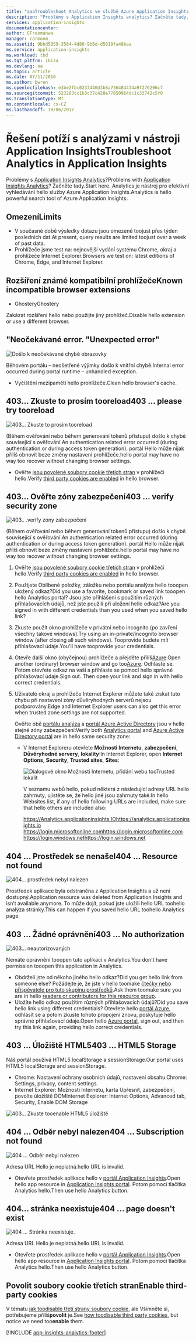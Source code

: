 ```yaml
---
title: "aaaTroubleshoot Analytics ve službě Azure Application Insights | Microsoft Docs"
description: "Problémy s Application Insights analytics? Začněte tady. "
services: application-insights
documentationcenter: 
author: CFreemanwa
manager: carmonm
ms.assetid: 9bbd5859-3584-4d80-9b6d-d5910fa48baa
ms.service: application-insights
ms.workload: tbd
ms.tgt_pltfrm: ibiza
ms.devlang: na
ms.topic: article
ms.date: 07/11/2016
ms.author: bwren
ms.openlocfilehash: e3be2fbc0237440d3b8a736484434a9f276296c7
ms.sourcegitcommit: 523283cc1b3c37c428e77850964dc1c33742c5f0
ms.translationtype: MT
ms.contentlocale: cs-CZ
ms.lasthandoff: 10/06/2017
---
```

# <a name="troubleshoot-analytics-in-application-insights"></a><span data-ttu-id="152ed-104">Řešení potíží s analýzami v nástroji Application Insights</span><span class="sxs-lookup"><span data-stu-id="152ed-104">Troubleshoot Analytics in Application Insights</span></span>
<span data-ttu-id="152ed-105">Problémy s [Application Insights Analytics](app-insights-analytics.md)?</span><span class="sxs-lookup"><span data-stu-id="152ed-105">Problems with [Application Insights Analytics](app-insights-analytics.md)?</span></span> <span data-ttu-id="152ed-106">Začněte tady.</span><span class="sxs-lookup"><span data-stu-id="152ed-106">Start here.</span></span> <span data-ttu-id="152ed-107">Analytics je nástroj pro efektivní vyhledávání hello služby Azure Application Insights.</span><span class="sxs-lookup"><span data-stu-id="152ed-107">Analytics is hello powerful search tool of Azure Application Insights.</span></span>

## <a name="limits"></a><span data-ttu-id="152ed-108">Omezení</span><span class="sxs-lookup"><span data-stu-id="152ed-108">Limits</span></span>
* <span data-ttu-id="152ed-109">V současné době výsledky dotazu jsou omezené toojust přes týden posledních dat.</span><span class="sxs-lookup"><span data-stu-id="152ed-109">At present, query results are limited toojust over a week of past data.</span></span>
* <span data-ttu-id="152ed-110">Prohlížeče jsme test na: nejnovější vydání systému Chrome, okraj a prohlížeče Internet Explorer.</span><span class="sxs-lookup"><span data-stu-id="152ed-110">Browsers we test on: latest editions of Chrome, Edge, and Internet Explorer.</span></span>

## <a name="known-incompatible-browser-extensions"></a><span data-ttu-id="152ed-111">Rozšíření známé kompatibilní prohlížeče</span><span class="sxs-lookup"><span data-stu-id="152ed-111">Known incompatible browser extensions</span></span>
* <span data-ttu-id="152ed-112">Ghostery</span><span class="sxs-lookup"><span data-stu-id="152ed-112">Ghostery</span></span>

<span data-ttu-id="152ed-113">Zakázat rozšíření hello nebo použijte jiný prohlížeč.</span><span class="sxs-lookup"><span data-stu-id="152ed-113">Disable hello extension or use a different browser.</span></span>

## <span data-ttu-id="152ed-114"><a name="e-a"></a>"Neočekávané error.</span><span class="sxs-lookup"><span data-stu-id="152ed-114"><a name="e-a"></a> "Unexpected error"</span></span>
![Došlo k neočekávané chybě obrazovky](./media/app-insights-analytics-troubleshooting/010.png)

<span data-ttu-id="152ed-116">Běhovém portálu – neošetřené výjimky došlo k vnitřní chybě.</span><span class="sxs-lookup"><span data-stu-id="152ed-116">Internal error occurred during portal runtime – unhandled exception.</span></span>

* <span data-ttu-id="152ed-117">Vyčištění mezipaměti hello prohlížeče.</span><span class="sxs-lookup"><span data-stu-id="152ed-117">Clean hello browser's cache.</span></span> 

## <span data-ttu-id="152ed-118"><a name="e-b"></a>403... Zkuste to prosím tooreload</span><span class="sxs-lookup"><span data-stu-id="152ed-118"><a name="e-b"></a>403 ... please try tooreload</span></span>
![403... Zkuste to prosím tooreload](./media/app-insights-analytics-troubleshooting/020.png)

<span data-ttu-id="152ed-120">(Během ověřování nebo během generování tokenů přístupu) došlo k chybě související s ověřování.</span><span class="sxs-lookup"><span data-stu-id="152ed-120">An authentication related error occurred (during authentication or during access token generation).</span></span> <span data-ttu-id="152ed-121">portál Hello může nijak příliš obnovit beze změny nastavení prohlížeče.</span><span class="sxs-lookup"><span data-stu-id="152ed-121">hello portal may have no way too recover without changing browser settings.</span></span>

* <span data-ttu-id="152ed-122">Ověřte [jsou povolené soubory cookie třetích stran](#cookies) v prohlížeči hello.</span><span class="sxs-lookup"><span data-stu-id="152ed-122">Verify [third party cookies are enabled](#cookies) in hello browser.</span></span> 

## <span data-ttu-id="152ed-123"><a name="authentication"></a>403... Ověřte zóny zabezpečení</span><span class="sxs-lookup"><span data-stu-id="152ed-123"><a name="authentication"></a>403 ... verify security zone</span></span>
![403.. .verify zóny zabezpečení](./media/app-insights-analytics-troubleshooting/030.png)

<span data-ttu-id="152ed-125">(Během ověřování nebo během generování tokenů přístupu) došlo k chybě související s ověřování.</span><span class="sxs-lookup"><span data-stu-id="152ed-125">An authentication related error occurred (during authentication or during access token generation).</span></span> <span data-ttu-id="152ed-126">portál Hello může nijak příliš obnovit beze změny nastavení prohlížeče.</span><span class="sxs-lookup"><span data-stu-id="152ed-126">hello portal may have no way too recover without changing browser settings.</span></span>

1. <span data-ttu-id="152ed-127">Ověřte [jsou povolené soubory cookie třetích stran](#cookies) v prohlížeči hello.</span><span class="sxs-lookup"><span data-stu-id="152ed-127">Verify [third party cookies are enabled](#cookies) in hello browser.</span></span> 
2. <span data-ttu-id="152ed-128">Použijete Oblíbené položky, záložku nebo portálu analýza hello tooopen uložený odkaz?</span><span class="sxs-lookup"><span data-stu-id="152ed-128">Did you use a favorite, bookmark or saved link tooopen hello Analytics portal?</span></span> <span data-ttu-id="152ed-129">Jsou jste přihlášeni s použitím různých přihlašovacích údajů, než jste použili při uložení hello odkaz?</span><span class="sxs-lookup"><span data-stu-id="152ed-129">Are you signed in with different credentials than you used when you saved hello link?</span></span>
3. <span data-ttu-id="152ed-130">Zkuste použít okno prohlížeče v privátní nebo incognito (po zavření všechny takové windows).</span><span class="sxs-lookup"><span data-stu-id="152ed-130">Try using an in-private/incognito browser window (after closing all such windows).</span></span> <span data-ttu-id="152ed-131">Tooprovide budete mít přihlašovací údaje.</span><span class="sxs-lookup"><span data-stu-id="152ed-131">You'll have tooprovide your credentials.</span></span> 
4. <span data-ttu-id="152ed-132">Otevře další okno (obyčejnou) prohlížeče a přejděte příliš[Azure](https://portal.azure.com).</span><span class="sxs-lookup"><span data-stu-id="152ed-132">Open another (ordinary) browser window and go too[Azure](https://portal.azure.com).</span></span> <span data-ttu-id="152ed-133">Odhlaste se. Potom otevřete odkaz na vaši a přihlaste se pomocí hello správné přihlašovací údaje.</span><span class="sxs-lookup"><span data-stu-id="152ed-133">Sign out. Then open your link and sign in with hello correct credentials.</span></span>
5. <span data-ttu-id="152ed-134">Uživatelé okraj a prohlížeče Internet Explorer můžete také získat tuto chybu při nastavení zóny důvěryhodných serverů nejsou podporovány.</span><span class="sxs-lookup"><span data-stu-id="152ed-134">Edge and Internet Explorer users can also get this error when trusted zone settings are not supported.</span></span>
   
    <span data-ttu-id="152ed-135">Ověřte obě [portálu analýza](https://analytics.applicationinsights.io) a [portál Azure Active Directory](https://portal.azure.com) jsou v hello stejné zóny zabezpečení:</span><span class="sxs-lookup"><span data-stu-id="152ed-135">Verify both [Analytics portal](https://analytics.applicationinsights.io) and [Azure Active Directory portal](https://portal.azure.com) are in hello same security zone:</span></span>
   
   * <span data-ttu-id="152ed-136">V Internet Exploreru otevřete **Možnosti Internetu**, **zabezpečení**, **Důvěryhodné servery**, **lokality**:</span><span class="sxs-lookup"><span data-stu-id="152ed-136">In Internet Explorer, open **Internet Options**, **Security**, **Trusted sites**, **Sites**:</span></span>
     
     ![Dialogové okno Možnosti Internetu, přidání webu tooTrusted lokalit](./media/app-insights-analytics-troubleshooting/033.png)
     
     <span data-ttu-id="152ed-138">V seznamu webů hello, pokud některá z následující adresy URL hello zahrnuty, ujistěte se, že hello jiné jsou zahrnuty také:</span><span class="sxs-lookup"><span data-stu-id="152ed-138">In hello Websites list, if any of hello following URLs are included, make sure that hello others are included also:</span></span>
     
     <span data-ttu-id="152ed-139">https://Analytics.applicationinsights.IO</span><span class="sxs-lookup"><span data-stu-id="152ed-139">https://analytics.applicationinsights.io</span></span><br/>
     <span data-ttu-id="152ed-140">https://login.microsoftonline.com</span><span class="sxs-lookup"><span data-stu-id="152ed-140">https://login.microsoftonline.com</span></span><br/>
     <span data-ttu-id="152ed-141">https://login.windows.net</span><span class="sxs-lookup"><span data-stu-id="152ed-141">https://login.windows.net</span></span>

## <span data-ttu-id="152ed-142"><a name="e-d"></a>404 ... Prostředek se nenašel</span><span class="sxs-lookup"><span data-stu-id="152ed-142"><a name="e-d"></a>404 ... Resource not found</span></span>
![404... prostředek nebyl nalezen](./media/app-insights-analytics-troubleshooting/040.png)

<span data-ttu-id="152ed-144">Prostředek aplikace byla odstraněna z Application Insights a už není dostupný.</span><span class="sxs-lookup"><span data-stu-id="152ed-144">Application resource was deleted from Application Insights and isn’t available anymore.</span></span> <span data-ttu-id="152ed-145">To může dojít, pokud jste uložili hello URL toohello analýza stránky.</span><span class="sxs-lookup"><span data-stu-id="152ed-145">This can happen if you saved hello URL toohello Analytics page.</span></span>

## <span data-ttu-id="152ed-146"><a name="e-e"></a>403 ... Žádné oprávnění</span><span class="sxs-lookup"><span data-stu-id="152ed-146"><a name="e-e"></a>403 ... No authorization</span></span>
![403... neautorizovaných](./media/app-insights-analytics-troubleshooting/050.png)

<span data-ttu-id="152ed-148">Nemáte oprávnění tooopen tuto aplikaci v Analytics.</span><span class="sxs-lookup"><span data-stu-id="152ed-148">You don't have permission tooopen this application in Analytics.</span></span>

* <span data-ttu-id="152ed-149">Obdrželi jste od někoho jiného hello odkaz?</span><span class="sxs-lookup"><span data-stu-id="152ed-149">Did you get hello link from someone else?</span></span> <span data-ttu-id="152ed-150">Požádejte je, že jste v hello toomake [čtečky nebo přispěvatele pro tuto skupinu prostředků](app-insights-resources-roles-access-control.md).</span><span class="sxs-lookup"><span data-stu-id="152ed-150">Ask them toomake sure you are in hello [readers or contributors for this resource group](app-insights-resources-roles-access-control.md).</span></span>
* <span data-ttu-id="152ed-151">Uložíte hello odkaz použitím různých přihlašovacích údajů?</span><span class="sxs-lookup"><span data-stu-id="152ed-151">Did you save hello link using different credentials?</span></span> <span data-ttu-id="152ed-152">Otevřete hello [portál Azure](https://portal.azure.com), odhlásit se a potom zkuste tohoto propojení znovu, poskytuje hello správné přihlašovací údaje.</span><span class="sxs-lookup"><span data-stu-id="152ed-152">Open hello [Azure portal](https://portal.azure.com), sign out, and then try this link again, providing hello correct credentials.</span></span>

## <span data-ttu-id="152ed-153"><a name="html-storage"></a>403 ... Úložiště HTML5</span><span class="sxs-lookup"><span data-stu-id="152ed-153"><a name="html-storage"></a>403 ... HTML5 Storage</span></span>
<span data-ttu-id="152ed-154">Náš portál používá HTML5 localStorage a sessionStorage.</span><span class="sxs-lookup"><span data-stu-id="152ed-154">Our portal uses HTML5 localStorage and sessionStorage.</span></span>

* <span data-ttu-id="152ed-155">Chrome: Nastavení ochrany osobních údajů, nastavení obsahu.</span><span class="sxs-lookup"><span data-stu-id="152ed-155">Chrome: Settings, privacy, content settings.</span></span>
* <span data-ttu-id="152ed-156">Internet Explorer: Možnosti Internetu, karta Upřesnit, zabezpečení, povolte úložiště DOM</span><span class="sxs-lookup"><span data-stu-id="152ed-156">Internet Explorer: Internet Options, Advanced tab, Security, Enable DOM Storage</span></span>

![403... Zkuste tooenable HTML5 úložiště](./media/app-insights-analytics-troubleshooting/060.png)

## <span data-ttu-id="152ed-158"><a name="e-g"></a>404 ... Odběr nebyl nalezen</span><span class="sxs-lookup"><span data-stu-id="152ed-158"><a name="e-g"></a>404 ... Subscription not found</span></span>
![404 ... Odběr nebyl nalezen](./media/app-insights-analytics-troubleshooting/070.png)

<span data-ttu-id="152ed-160">Adresa URL Hello je neplatná.</span><span class="sxs-lookup"><span data-stu-id="152ed-160">hello URL is invalid.</span></span> 

* <span data-ttu-id="152ed-161">Otevřete prostředek aplikace hello v [portál Application Insights](https://portal.azure.com).</span><span class="sxs-lookup"><span data-stu-id="152ed-161">Open hello app resource in [Application Insights portal](https://portal.azure.com).</span></span> <span data-ttu-id="152ed-162">Potom pomocí tlačítka Analytics hello.</span><span class="sxs-lookup"><span data-stu-id="152ed-162">Then use hello Analytics button.</span></span>

## <span data-ttu-id="152ed-163"><a name="e-h"></a>404... stránka neexistuje</span><span class="sxs-lookup"><span data-stu-id="152ed-163"><a name="e-h"></a>404 ... page doesn't exist</span></span>
![404 ... Stránka neexistuje.](./media/app-insights-analytics-troubleshooting/080.png)

<span data-ttu-id="152ed-165">Adresa URL Hello je neplatná.</span><span class="sxs-lookup"><span data-stu-id="152ed-165">hello URL is invalid.</span></span>

* <span data-ttu-id="152ed-166">Otevřete prostředek aplikace hello v [portál Application Insights](https://portal.azure.com).</span><span class="sxs-lookup"><span data-stu-id="152ed-166">Open hello app resource in [Application Insights portal](https://portal.azure.com).</span></span> <span data-ttu-id="152ed-167">Potom pomocí tlačítka Analytics hello.</span><span class="sxs-lookup"><span data-stu-id="152ed-167">Then use hello Analytics button.</span></span>

## <span data-ttu-id="152ed-168"><a name="cookies"></a>Povolit soubory cookie třetích stran</span><span class="sxs-lookup"><span data-stu-id="152ed-168"><a name="cookies"></a>Enable third-party cookies</span></span>
  <span data-ttu-id="152ed-169">V tématu [jak toodisable třetí strany soubory cookie](http://www.digitalcitizen.life/how-disable-third-party-cookies-all-major-browsers), ale Všimněte si, potřebujeme příliš**povolit** je.</span><span class="sxs-lookup"><span data-stu-id="152ed-169">See [how toodisable third party cookies](http://www.digitalcitizen.life/how-disable-third-party-cookies-all-major-browsers), but notice we need too**enable** them.</span></span>


[!INCLUDE [app-insights-analytics-footer](../../includes/app-insights-analytics-footer.md)]

